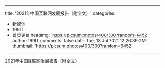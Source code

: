 
---
title: '2021年中国互联网发展报告（附全文）'
categories: 
 - 新媒体
 - 199IT
 - 首页更新
headimg: 'https://picsum.photos/400/300?random=6452'
author: 199IT
comments: false
date: Tue, 13 Jul 2021 12:26:39 GMT
thumbnail: 'https://picsum.photos/400/300?random=6452'
---

<div>   
2021年中国互联网发展报告（附全文）  
</div>
            